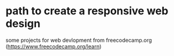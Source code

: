 # path to create a responsive web design

some projects for web devlopment from freecodecamp.org (https://www.freecodecamp.org/learn)
